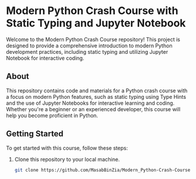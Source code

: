 # Modern Python Crash Course with Static Typing and Jupyter Notebook

Welcome to the Modern Python Crash Course repository! This project is designed to provide a comprehensive introduction to modern Python development practices, including static typing and utilizing Jupyter Notebook for interactive coding.


## About

This repository contains code and materials for a Python crash course with a focus on modern Python features, such as static typing using Type Hints and the use of Jupyter Notebooks for interactive learning and coding. Whether you're a beginner or an experienced developer, this course will help you become proficient in Python.

## Getting Started

To get started with this course, follow these steps:

1. Clone this repository to your local machine.

   ```bash
   git clone https://github.com/MasabBinZia/Modern_Python-Crash-Course
